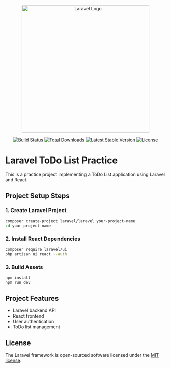 <p align="center"><a href="https://laravel.com" target="_blank"><img src="https://raw.githubusercontent.com/laravel/art/master/logo-lockup/5%20SVG/2%20CMYK/1%20Full%20Color/laravel-logolockup-cmyk-red.svg" width="400" alt="Laravel Logo"></a></p>

<p align="center">
<a href="https://github.com/laravel/framework/actions"><img src="https://github.com/laravel/framework/workflows/tests/badge.svg" alt="Build Status"></a>
<a href="https://packagist.org/packages/laravel/framework"><img src="https://img.shields.io/packagist/dt/laravel/framework" alt="Total Downloads"></a>
<a href="https://packagist.org/packages/laravel/framework"><img src="https://img.shields.io/packagist/v/laravel/framework" alt="Latest Stable Version"></a>
<a href="https://packagist.org/packages/laravel/framework"><img src="https://img.shields.io/packagist/l/laravel/framework" alt="License"></a>
</p>

# Laravel ToDo List Practice

This is a practice project implementing a ToDo List application using Laravel and React.

## Project Setup Steps

### 1. Create Laravel Project
```bash
composer create-project laravel/laravel your-project-name
cd your-project-name
```

### 2. Install React Dependencies
```bash
composer require laravel/ui
php artisan ui react --auth
```

### 3. Build Assets
```bash
npm install
npm run dev
```

## Project Features
- Laravel backend API
- React frontend
- User authentication
- ToDo list management

## License
The Laravel framework is open-sourced software licensed under the [MIT license](https://opensource.org/licenses/MIT).
